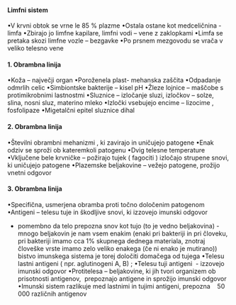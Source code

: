 #### Limfni sistem
•V krvni obtok se vrne le 85 % plazme
•Ostala ostane kot medceličnina - limfa
•Zbirajo jo limfne kapilare, limfni vodi – vene z zaklopkami
•Limfa se pretaka skozi limfne vozle – bezgavke
•Po prsnem mezgovodu se vrača v veliko telesno vene

#### 1. Obrambna linija
•Koža – največji organ
•Poroženela plast- mehanska zaščita
•Odpadanje odmrlih celic
•Simbiontske bakterije – kisel pH
•Žleze lojnice – maščobe s protimikrobnimi lastnostmi
•Sluznice – izločanje sluzi, izločkov – solze, slina, nosni sluz, materino mleko
•Izločki vsebujejo encime – lizocime , fosfolipaze
•Migetalčni epitel sluznice dihal

#### 2. Obrambna linija
•Številni obrambni mehanizmi , ki zavirajo in uničujejo patogene
•Enak odziv se sproži ob kateremkoli patogenu
•Dvig telesne temperature
•Vključene bele krvničke – požirajo tujek ( fagociti ) izločajo strupene snovi, ki uničujejo patogene
•Plazemske beljakovine – vežejo patogene, prožijo vnetni odgovor

#### 3. Obrambna linija
•Specifična, usmerjena obramba proti točno določenim patogenom
•Antigeni – telesu tuje in škodljive snovi, ki izzovejo imunski odgovor
- pomembno da telo prepozna snov kot tujo (to je vedno beljakovina) - mnogo beljakovin je nam vsem enakim (enaki pri bakteriji in pri človeku, pri bakteriji imamo cca 1% skupnega dednega materiala, znotraj človeške vrste imamo zelo veliko enakega (če ni enako je mutirano)) bistvo imunskega sistema je torej določiti domačega od tujega 
•Telesu lastni antigeni ( npr. aglutinogeni A, B) ;
•Telesu tuji antigeni  - izzovejo imunski odgovor
•Protitelesa – beljakovine, ki jih tvori organizem ob prisotnosti antigenov,  prepoznajo antigene in sprožijo imunski odgovor
•Imunski sistem razlikuje med lastnimi in tujimi antigeni, prepozna
   50 000 različnih antigenov
